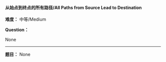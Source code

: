 #### 从始点到终点的所有路径/All Paths from Source Lead to Destination
**难度：** 中等/Medium

**Question：** 

None

------

**题目：** 
None
